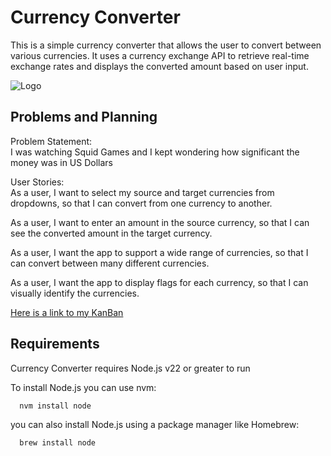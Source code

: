 
# Currency Converter

This is a simple currency converter that allows the user to convert between various currencies. It uses a currency exchange API to retrieve real-time exchange rates and displays the converted amount based on user input.


![Logo](https://www.shutterstock.com/image-vector/currency-exchange-money-conversion-euro-600nw-1919947535.jpg)


## Problems and Planning

Problem Statement:\
I was watching Squid Games and I kept wondering how significant the money was in US Dollars

User Stories:\
As a user, I want to select my source and target currencies from dropdowns, so that I can convert from one currency to another.

As a user, I want to enter an amount in the source currency, so that I can see the converted amount in the target currency.

As a user, I want the app to support a wide range of currencies, so that I can convert between many different currencies.

As a user, I want the app to display flags for each currency, so that I can visually identify the currencies.

[Here is a link to my KanBan](https://kanbanflow.com/board/aC77YeP)
## Requirements

Currency Converter requires Node.js v22 or greater to run



To install Node.js you can use nvm:
```bash
  nvm install node
```
you can also install Node.js using a package manager like Homebrew:
```bash
  brew install node
```


    